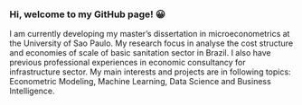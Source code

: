 <div>

### Hi, welcome to my GitHub page! 😀



I am currently developing my master’s dissertation in microeconometrics at the
University of Sao Paulo. My research focus in analyse the cost structure and
economies of scale of basic sanitation sector in Brazil. I also have
previous professional experiences in economic consultancy for infrastructure sector.
My main interests and projects are in following topics: Econometric Modeling, Machine Learning, Data Science and Business Intelligence.


</div>
